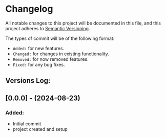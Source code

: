 # Changelog

All notable changes to this project will be documented in this file,
and this project adheres to [Semantic Versioning](https://semver.org/spec/v2.0.0.html).

The types of commit will be of the following format:
- `Added:` for new features.
- `Changed:` for changes in existing functionality.
- `Removed:` for now removed features.
- `Fixed:` for any bug fixes.


## Versions Log:

## [0.0.0] - (2024-08-23)

### Added:
- Initial commit
- project created and setup
